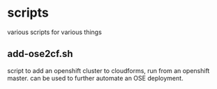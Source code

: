 # scripts
various scripts for various things

## add-ose2cf.sh
script to add an openshift cluster to cloudforms, run from an openshift master. can be used to further automate an OSE deployment.
